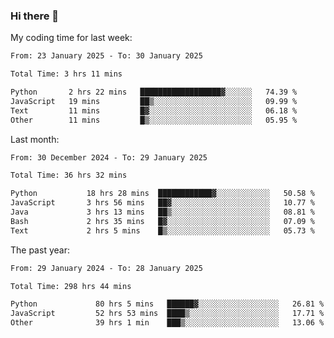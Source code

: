 ### Hi there 👋

My coding time for last week:

<!--START_SECTION:week-->

```txt
From: 23 January 2025 - To: 30 January 2025

Total Time: 3 hrs 11 mins

Python       2 hrs 22 mins   ██████████████████▓░░░░░░   74.39 %
JavaScript   19 mins         ██▒░░░░░░░░░░░░░░░░░░░░░░   09.99 %
Text         11 mins         █▓░░░░░░░░░░░░░░░░░░░░░░░   06.18 %
Other        11 mins         █▒░░░░░░░░░░░░░░░░░░░░░░░   05.95 %
```

<!--END_SECTION:week-->

Last month:

<!--START_SECTION:month-->

```txt
From: 30 December 2024 - To: 29 January 2025

Total Time: 36 hrs 32 mins

Python           18 hrs 28 mins  ████████████▓░░░░░░░░░░░░   50.58 %
JavaScript       3 hrs 56 mins   ██▓░░░░░░░░░░░░░░░░░░░░░░   10.77 %
Java             3 hrs 13 mins   ██▒░░░░░░░░░░░░░░░░░░░░░░   08.81 %
Bash             2 hrs 35 mins   █▓░░░░░░░░░░░░░░░░░░░░░░░   07.09 %
Text             2 hrs 5 mins    █▒░░░░░░░░░░░░░░░░░░░░░░░   05.73 %
```

<!--END_SECTION:month-->

The past year:

<!--START_SECTION:year-->

```txt
From: 29 January 2024 - To: 28 January 2025

Total Time: 298 hrs 44 mins

Python             80 hrs 5 mins   ██████▓░░░░░░░░░░░░░░░░░░   26.81 %
JavaScript         52 hrs 53 mins  ████▒░░░░░░░░░░░░░░░░░░░░   17.71 %
Other              39 hrs 1 min    ███▒░░░░░░░░░░░░░░░░░░░░░   13.06 %
```

<!--END_SECTION:year-->
